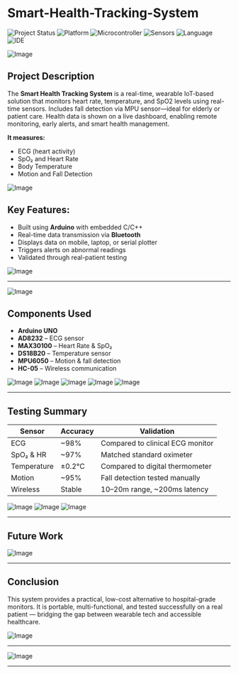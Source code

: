 # Smart-Health-Tracking-System
![Project Status](https://img.shields.io/badge/status-Completed-brightgreen.svg)
![Platform](https://img.shields.io/badge/platform-Arduino-blue.svg)
![Microcontroller](https://img.shields.io/badge/microcontroller-Arduino-yellowgreen.svg)
![Sensors](https://img.shields.io/badge/sensors-ECG%20%7C%20SpO2%20%7C%20Temp%20%7C%20MPU6050-orange.svg)
![Language](https://img.shields.io/badge/language-C%2FC%2B%2B-00599C.svg)
![IDE](https://img.shields.io/badge/IDE-Arduino%20IDE-success.svg)

![Image](https://github.com/user-attachments/assets/402a3265-702e-4627-a808-f5ab32c5ffce)

## Project Description
The **Smart Health Tracking System** is a real-time, wearable IoT-based solution that monitors heart rate, temperature, and SpO2 levels using real-time sensors. Includes fall detection via MPU sensor—ideal for elderly or patient care. Health data is shown on a live dashboard, enabling remote monitoring, early alerts, and smart health management.

**It measures:**
-  ECG (heart activity)  
-  SpO₂ and Heart Rate  
-  Body Temperature  
-  Motion and Fall Detection  

![Image](https://github.com/user-attachments/assets/88dba780-96fa-4dde-9bb4-1977dd6f5727)

## Key Features:
- Built using **Arduino** with embedded C/C++  
- Real-time data transmission via **Bluetooth**  
- Displays data on mobile, laptop, or serial plotter  
- Triggers alerts on abnormal readings  
- Validated through real-patient testing
  
![Image](https://github.com/user-attachments/assets/7c727b34-87ab-4f4c-8c2f-0e6d5ce336b3)

---
![Image](https://github.com/user-attachments/assets/cfb54ac8-166c-4f31-9532-6e654333c610)


## Components Used

- **Arduino UNO**  
- **AD8232** – ECG sensor  
- **MAX30100** – Heart Rate & SpO₂  
- **DS18B20** – Temperature sensor  
- **MPU6050** – Motion & fall detection  
- **HC-05** – Wireless communication
  
![Image](https://github.com/user-attachments/assets/eb3746e5-ed10-4bab-8609-c27e14f450f2)
![Image](https://github.com/user-attachments/assets/85917b55-7a23-4129-97d3-876c60b37662)
![Image](https://github.com/user-attachments/assets/beb228c8-1755-4a27-a623-14e08409328c)
![Image](https://github.com/user-attachments/assets/6ef3c8bc-2ca7-4623-a917-d466e8311b6d)
![Image](https://github.com/user-attachments/assets/53aabec0-9bce-408d-9322-8683d31f470f)

---

## Testing Summary

| Sensor       | Accuracy   | Validation                         |
|--------------|------------|------------------------------------|
| ECG          | ~98%       | Compared to clinical ECG monitor   |
| SpO₂ & HR    | ~97%       | Matched standard oximeter          |
| Temperature  | ±0.2°C     | Compared to digital thermometer    |
| Motion       | ~95%       | Fall detection tested manually     |
| Wireless     | Stable     | 10–20m range, ~200ms latency       |

![Image](https://github.com/user-attachments/assets/0f12545a-d273-48f2-b785-137ad01ac176)
![Image](https://github.com/user-attachments/assets/c0fac35c-024c-4c15-a60b-ba895d3cd08d)
![Image](https://github.com/user-attachments/assets/5e9ea0c1-3f3f-4d11-b8e5-d6df91a0a25f)

---

## Future Work
![Image](https://github.com/user-attachments/assets/cf9277a5-4180-4de8-a29c-6982a35fc910)

---

## Conclusion

This system provides a practical, low-cost alternative to hospital-grade monitors. It is portable, multi-functional, and tested successfully on a real patient — bridging the gap between wearable tech and accessible healthcare.

![Image](https://github.com/user-attachments/assets/0e595a08-460d-449b-b864-e22bb9f9d080)

---

![Image](https://github.com/user-attachments/assets/b7db6ab5-17b7-4e58-bd26-24fa79b21515)

---
